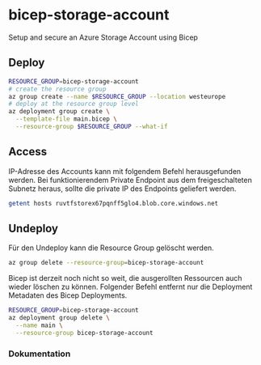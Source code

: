 # bicep-storage-account

Setup and secure an Azure Storage Account using Bicep

## Deploy

```bash
RESOURCE_GROUP=bicep-storage-account
# create the resource group
az group create --name $RESOURCE_GROUP --location westeurope
# deploy at the resource group level
az deployment group create \
  --template-file main.bicep \
  --resource-group $RESOURCE_GROUP --what-if
```

## Access

IP-Adresse des Accounts kann mit folgendem Befehl herausgefunden werden. Bei funktionierendem Private Endpoint aus dem freigeschalteten Subnetz heraus, sollte die private IP des Endpoints geliefert werden.

```bash
getent hosts ruvtfstorex67pqnff5glo4.blob.core.windows.net
```

## Undeploy

Für den Undeploy kann die Resource Group gelöscht werden.

```bash
az group delete --resource-group=bicep-storage-account
```

Bicep ist derzeit noch nicht so weit, die ausgerollten Ressourcen auch wieder löschen zu können. Folgender Befehl entfernt nur die Deployment Metadaten des Bicep Deployments.

```bash
RESOURCE_GROUP=bicep-storage-account
az deployment group delete \
  --name main \
  --resource-group bicep-storage-account
```

### Dokumentation
